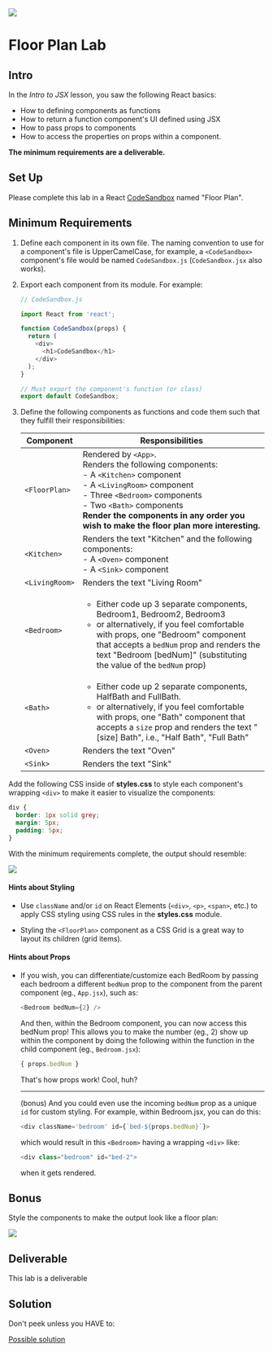 <img src="https://i.imgur.com/fx2orT2.png">

# Floor Plan Lab

## Intro

In the _Intro to JSX_ lesson, you saw the following React basics:

- How to defining components as functions
- How to return a function component's UI defined using JSX
- How to pass props to components
- How to access the properties on props within a component.

**The minimum requirements are a deliverable.**

## Set Up

Please complete this lab in a React [CodeSandbox](https://codesandbox.io) named "Floor Plan".

## Minimum Requirements

1. Define each component in its own file. The naming convention to use for a component's file is UpperCamelCase, for example, a `<CodeSandbox>` component's file would be named `CodeSandbox.js` (`CodeSandbox.jsx` also works).

2. Export each component from its module. For example:

	```js
	// CodeSandbox.js
	
	import React from 'react';
	
	function CodeSandbox(props) {
	  return (
	    <div>
	      <h1>CodeSandbox</h1>
	    </div>
	  );
	}
	
	// Must export the component's function (or class)
	export default CodeSandbox;
	```

3. Define the following components as functions and code them such that they fulfill their responsibilities:

	| Component | Responsibilities |
	|---|---|
	| `<FloorPlan>` | Rendered by `<App>`.<br>Renders the following components:<br>- A `<Kitchen>` component<br>- A `<LivingRoom>` component<br>- Three `<Bedroom>` components<br>- Two `<Bath>` components<br>**Render the components in any order you wish to make the floor plan more interesting.** |
	| `<Kitchen>` | Renders the text "Kitchen" and the following components:<br>- A `<Oven>` component<br>- A `<Sink>` component |
	| `<LivingRoom>` | Renders the text "Living Room" |
	| `<Bedroom>` | <ul><li>Either code up 3 separate components, Bedroom1, Bedroom2, Bedroom3</li> <li>or alternatively, if you feel comfortable with props, one "Bedroom" component that accepts a `bedNum` prop and renders the text "Bedroom [bedNum]" (substituting the value of the `bedNum` prop)</li></ul> |
	| `<Bath>` | <ul><li>Either code up 2 separate components, HalfBath and FullBath.</li><li>or alternatively, if you feel comfortable with props, one "Bath" component that accepts a `size` prop and renders the text "[size] Bath", i.e., "Half Bath", "Full Bath"</li></ul> |
	| `<Oven>` | Renders the text "Oven" |
	| `<Sink>` | Renders the text "Sink" |

Add the following CSS inside of **styles.css** to style each component's wrapping `<div>` to make it easier to visualize the components:

```css
div {
  border: 1px solid grey;
  margin: 5px;
  padding: 5px;
}
```

With the minimum requirements complete, the output should resemble:

<img src="https://i.imgur.com/K8eVbuC.png">

#### Hints about Styling

- Use `className` and/or `id` on React Elements (`<div>`, `<p>`, `<span>`, etc.) to apply CSS styling using CSS rules in the **styles.css** module.

- Styling the `<FloorPlan>` component as a CSS Grid is a great way to layout its children (grid items).

#### Hints about Props

- If you wish, you can differentiate/customize each BedRoom by passing each bedroom a different `bedNum` prop to the component from the parent component (eg., `App.jsx`), such as:
	
	```js
	<Bedroom bedNum={2} />
	```
	
	And then, within the Bedroom component, you can now access this bedNum prop! This allows you to make the number (eg., 2) show up within the component by doing the following within the function in the child component (eg., `Bedroom.jsx`):
	
	```js
	{ props.bedNum }
	```
	
	That's how props work! Cool, huh?
	
	<hr>
	
	(bonus) And you could even use the incoming `bedNum` prop as a unique `id` for custom styling. For example, within Bedroom.jsx, you can do this:

	```js
	<div className='bedroom' id={`bed-${props.bedNum}`}>
	```
	which would result in this `<Bedroom>` having a wrapping `<div>` like:
	
	```js
	<div class="bedroom" id="bed-2">
	```
	when it gets rendered.


## Bonus

Style the components to make the output look like a floor plan:

<img src="https://i.imgur.com/AHq1tCF.png">

## Deliverable

This lab is a deliverable

## Solution

Don't peek unless you HAVE to:

[Possible solution](https://codesandbox.io/s/mj279mk4vx?fontsize=14)

